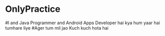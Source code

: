 # OnlyPractice
#I and Java Programmer and Android Apps Developer hai kya hum yaar hai tumhare liye
#Ager tum mil jao Kuch kuch hota hai 
